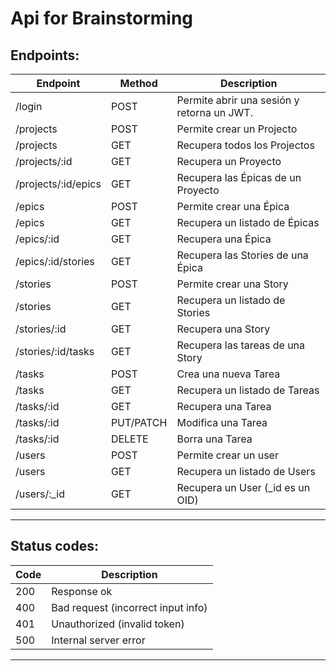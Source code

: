 # Api for Brainstorming

## Endpoints: 

|   Endpoint                  |   Method      |    Description                              |
|-----------------------------|---------------|---------------------------------------------|
| /login                      |	POST          |	Permite abrir una sesión y retorna un JWT.  |
| /projects                   |	POST          |	Permite crear un Projecto                   |
| /projects                   |	GET           |	Recupera todos los Projectos                |
| /projects/:id               |	GET           |	Recupera un Proyecto                        |
| /projects/:id/epics         |	GET           |	Recupera las Épicas de un Proyecto          |
| /epics                      |	POST          |	Permite crear una Épica	                    |
| /epics                      |	GET           |	Recupera un listado de Épicas	              |
| /epics/:id                  |	GET           |	Recupera una Épica	                        |
| /epics/:id/stories          |	GET           |	Recupera las Stories de una Épica	          |
| /stories                    |	POST          |	Permite crear una Story	                    |
| /stories                    |	GET           |	Recupera un listado de Stories	            |
| /stories/:id                |	GET           |	Recupera una Story	                        |
| /stories/:id/tasks          |	GET           |	Recupera las tareas de una Story	          |
| /tasks                      |	POST          |	Crea una nueva Tarea	                      |
| /tasks                      |	GET           |	Recupera un listado de Tareas	              |
| /tasks/:id                  |	GET           |	Recupera una Tarea	                        |
| /tasks/:id                  |	PUT/PATCH     | Modifica una Tarea	                        |
| /tasks/:id                  |	DELETE        | Borra una Tarea	                            |
| /users                      |	POST          |	Permite crear un user	                      |
| /users                      |	GET           |	Recupera un listado de Users	              |
| /users/:_id                 |	GET           |	Recupera un User (_id es un OID)	          |

___

## Status codes:

|   Code                      |    Description                              |
|-----------------------------|---------------------------------------------|
| 200                         |	Response ok                                 |
| 400                         |	Bad request (incorrect input info)          |
| 401                         |	Unauthorized (invalid token)                |
| 500                         |	Internal server error                       |

___
